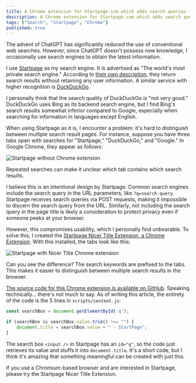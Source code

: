 ```yaml
---
title: A Chrome extension for Startpage.com which adds search queries to the tab title
description: A Chrome extension for Startpage.com which adds search queries to the tab title
tags: ["Search", "Startpage", "Chrome"]
published: true
---
```


The advent of ChatGPT has significantly reduced the use of conventional web searches. However, since ChatGPT doesn't possess new knowledge, I occasionally use search engines to obtain the latest information.

I use [Startpage](https://www.startpage.com/) as my search engine. It is advertised as "The world's most private search engine." According to [their own description](https://www.startpage.com/en/how-startpage-works/), they return search results without retaining any user information. A similar service with higher recognition is [DuckDuckGo](https://duckduckgo.com/).

I personally think that the search quality of DuckDuckGo is "not very good." DuckDuckGo uses Bing as its backend search engine, but I find Bing's search results somewhat inferior compared to Google, especially when searching for information in languages except English.

When using Startpage as it is, I encounter a problem: it's hard to distinguish between multiple search result pages. For instance, suppose you have three tabs open with searches for "Startpage," "DuckDuckGo," and "Google." In Google Chrome, they appear as follows:

![Startpage without Chrome extension](https://dev-to-uploads.s3.amazonaws.com/uploads/articles/t6lfsgsegrq5hszrrgdd.gif)

Repeated searches can make it unclear which tab contains which search results.

I believe this is an intentional design by Startpage. Common search engines include the search query in the URL parameters, like `?q=search-query`. Startpage receives search queries via POST requests, making it impossible to discern the search query from the URL. Similarly, not including the search query in the page title is likely a consideration to protect privacy even if someone peeks at your browser.

However, this compromises usability, which I personally find unbearable. To solve this, I created the [Startpage Nicer Title Extension, a Chrome Extension](https://chromewebstore.google.com/u/1/detail/startpage-nicer-title-ext/bnmehmalocfmlifckddiolikhcdkaifa). With this installed, the tabs look like this:

![Startpage with Nicer Title Chrome extension](https://dev-to-uploads.s3.amazonaws.com/uploads/articles/f8ouj4rbfwccbwvwpwtg.gif)


Can you see the difference? The search keywords are prefixed to the tabs. This makes it easier to distinguish between multiple search results in the browser.

[The source code for this Chrome extension is available on GitHub](https://github.com/mahata/startpage-chrome-extension). Speaking technically... there's not much to say. As of writing this article, the entirety of the code is the 5 lines in `scripts/content.js`:

```javascript
const searchBox = document.getElementById('q');

if (searchBox && searchBox.value.trim() !== "") {
    document.title = searchBox.value + " - StartPage";
}
```

The search box `<input />` in Startpage has an `id="q"`, so the code just retrieves its value and stuffs it into `document.title`. It's a short code, but I think it's amazing that something meaningful can be created with just this.

If you use a Chromium-based browser and are interested in Startpage, please try the Startpage Nicer Title Extension.

